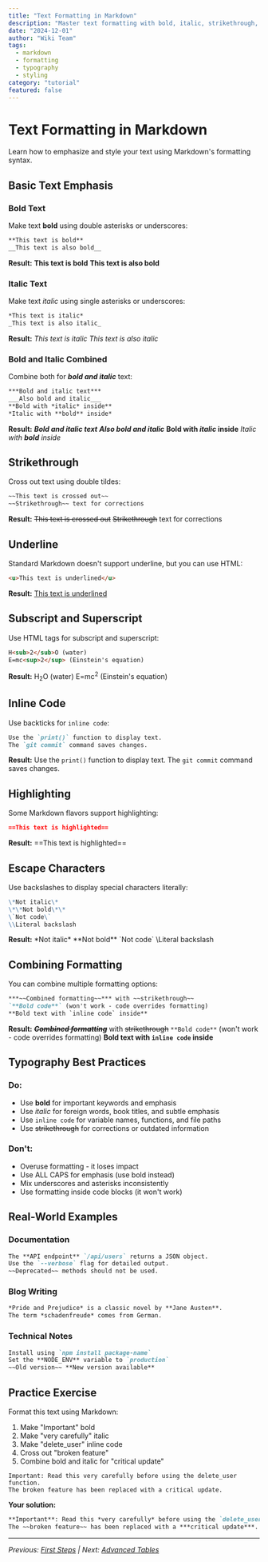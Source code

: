 ```yaml
---
title: "Text Formatting in Markdown"
description: "Master text formatting with bold, italic, strikethrough, and other styling options"
date: "2024-12-01"
author: "Wiki Team"
tags: 
  - markdown
  - formatting
  - typography
  - styling
category: "tutorial"
featured: false
---
```


# Text Formatting in Markdown

Learn how to emphasize and style your text using Markdown's formatting syntax.

## Basic Text Emphasis

### Bold Text

Make text **bold** using double asterisks or underscores:

```markdown
**This text is bold**
__This text is also bold__
```

**Result:**
**This text is bold**
__This text is also bold__

### Italic Text

Make text *italic* using single asterisks or underscores:

```markdown
*This text is italic*
_This text is also italic_
```

**Result:**
*This text is italic*
_This text is also italic_

### Bold and Italic Combined

Combine both for ***bold and italic*** text:

```markdown
***Bold and italic text***
___Also bold and italic___
**Bold with *italic* inside**
*Italic with **bold** inside*
```

**Result:**
***Bold and italic text***
___Also bold and italic___
**Bold with *italic* inside**
*Italic with **bold** inside*

## Strikethrough

Cross out text using double tildes:

```markdown
~~This text is crossed out~~
~~Strikethrough~~ text for corrections
```

**Result:**
~~This text is crossed out~~
~~Strikethrough~~ text for corrections

## Underline

Standard Markdown doesn't support underline, but you can use HTML:

```markdown
<u>This text is underlined</u>
```

**Result:**
<u>This text is underlined</u>

## Subscript and Superscript

Use HTML tags for subscript and superscript:

```markdown
H<sub>2</sub>O (water)
E=mc<sup>2</sup> (Einstein's equation)
```

**Result:**
H<sub>2</sub>O (water)
E=mc<sup>2</sup> (Einstein's equation)

## Inline Code

Use backticks for `inline code`:

```markdown
Use the `print()` function to display text.
The `git commit` command saves changes.
```

**Result:**
Use the `print()` function to display text.
The `git commit` command saves changes.

## Highlighting

Some Markdown flavors support highlighting:

```markdown
==This text is highlighted==
```

**Result:**
==This text is highlighted==

## Escape Characters

Use backslashes to display special characters literally:

```markdown
\*Not italic\*
\*\*Not bold\*\*
\`Not code\`
\\Literal backslash
```

**Result:**
\*Not italic\*
\*\*Not bold\*\*
\`Not code\`
\\Literal backslash

## Combining Formatting

You can combine multiple formatting options:

```markdown
***~~Combined formatting~~*** with ~~strikethrough~~
`**Bold code**` (won't work - code overrides formatting)
**Bold text with `inline code` inside**
```

**Result:**
***~~Combined formatting~~*** with ~~strikethrough~~
`**Bold code**` (won't work - code overrides formatting)
**Bold text with `inline code` inside**

## Typography Best Practices

### Do:
- Use **bold** for important keywords and emphasis
- Use *italic* for foreign words, book titles, and subtle emphasis  
- Use `inline code` for variable names, functions, and file paths
- Use ~~strikethrough~~ for corrections or outdated information

### Don't:
- Overuse formatting - it loses impact
- Use ALL CAPS for emphasis (use bold instead)
- Mix underscores and asterisks inconsistently
- Use formatting inside code blocks (it won't work)

## Real-World Examples

### Documentation
```markdown
The **API endpoint** `/api/users` returns a JSON object.
Use the `--verbose` flag for detailed output.
~~Deprecated~~ methods should not be used.
```

### Blog Writing
```markdown
*Pride and Prejudice* is a classic novel by **Jane Austen**.
The term *schadenfreude* comes from German.
```

### Technical Notes
```markdown
Install using `npm install package-name`
Set the **NODE_ENV** variable to `production`
~~Old version~~ **New version available**
```

## Practice Exercise

Format this text using Markdown:

1. Make "Important" bold
2. Make "very carefully" italic  
3. Make "delete_user" inline code
4. Cross out "broken feature"
5. Combine bold and italic for "critical update"

```
Important: Read this very carefully before using the delete_user function.
The broken feature has been replaced with a critical update.
```

**Your solution:**
```markdown
**Important**: Read this *very carefully* before using the `delete_user` function.
The ~~broken feature~~ has been replaced with a ***critical update***.
```

---

*Previous: [First Steps](intro/1_first_chapter) | Next: [Advanced Tables](advanced/1_tables)*